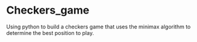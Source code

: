 # Checkers_game
Using python to build a checkers game that uses the minimax algorithm to determine the best position to play.

